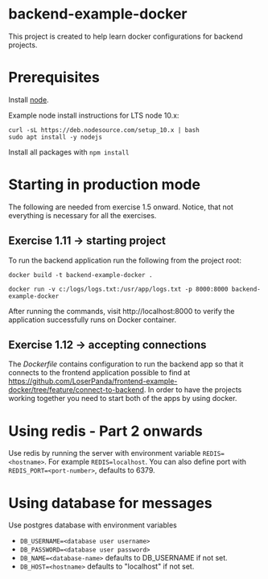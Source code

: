 # backend-example-docker

This project is created to help learn docker configurations for backend projects.

# Prerequisites

Install [node](https://nodejs.org/en/download/). 

Example node install instructions for LTS node 10.x:
```
curl -sL https://deb.nodesource.com/setup_10.x | bash
sudo apt install -y nodejs
```

Install all packages with `npm install`

# Starting in production mode

The following are needed from exercise 1.5 onward. Notice, that not everything is necessary for all the exercises.

## Exercise 1.11 -> starting project

To run the backend application run the following from the project root:

```
docker build -t backend-example-docker .
```

```
docker run -v c:/logs/logs.txt:/usr/app/logs.txt -p 8000:8000 backend-example-docker
```

After running the commands, visit http://localhost:8000 to verify the application successfully runs on Docker container.

## Exercise 1.12 -> accepting connections

The *Dockerfile* contains configuration to run the backend app so that it connects to the frontend application possible to find at https://github.com/LoserPanda/frontend-example-docker/tree/feature/connect-to-backend. In order to have the projects working together you need to start both of the apps by using docker.

# Using redis - Part 2 onwards

Use redis by running the server with environment variable `REDIS=<hostname>`. For example `REDIS=localhost`. You can also define port with `REDIS_PORT=<port-number>`, defaults to 6379.

# Using database for messages

Use postgres database with environment variables
- `DB_USERNAME=<database user username>`
- `DB_PASSWORD=<database user password>`
- `DB_NAME=<database-name>` defaults to DB_USERNAME if not set.
- `DB_HOST=<hostname>` defaults to "localhost" if not set.
